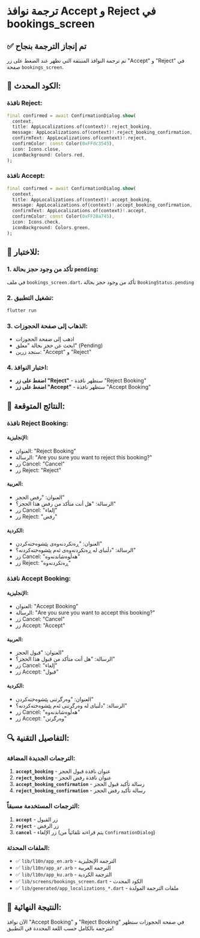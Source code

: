 # ترجمة نوافذ Accept و Reject في bookings_screen

## ✅ تم إنجاز الترجمة بنجاح

تم ترجمة النوافذ المنبثقة التي تظهر عند الضغط على زر "Accept" و "Reject" في صفحة `bookings_screen`.

## 🔧 الكود المحدث:

### نافذة Reject:
```dart
final confirmed = await ConfirmationDialog.show(
  context,
  title: AppLocalizations.of(context)!.reject_booking,
  message: AppLocalizations.of(context)!.reject_booking_confirmation,
  confirmText: AppLocalizations.of(context)!.reject,
  confirmColor: const Color(0xFFdc3545),
  icon: Icons.close,
  iconBackground: Colors.red,
);
```

### نافذة Accept:
```dart
final confirmed = await ConfirmationDialog.show(
  context,
  title: AppLocalizations.of(context)!.accept_booking,
  message: AppLocalizations.of(context)!.accept_booking_confirmation,
  confirmText: AppLocalizations.of(context)!.accept,
  confirmColor: const Color(0xFF28a745),
  icon: Icons.check,
  iconBackground: Colors.green,
);
```

## 🧪 للاختبار:

### 1. **تأكد من وجود حجز بحالة `pending`:**
في ملف `bookings_screen.dart`، تأكد من وجود حجز بحالة `BookingStatus.pending`

### 2. **تشغيل التطبيق:**
```bash
flutter run
```

### 3. **الذهاب إلى صفحة الحجوزات:**
- اذهب إلى صفحة الحجوزات
- ابحث عن حجز بحالة "معلق" (Pending)
- ستجد زرين: "Accept" و "Reject"

### 4. **اختبار النوافذ:**
- **اضغط على زر "Reject"** - ستظهر نافذة "Reject Booking"
- **اضغط على زر "Accept"** - ستظهر نافذة "Accept Booking"

## 📱 النتائج المتوقعة:

### نافذة Reject Booking:

#### الإنجليزية:
- العنوان: "Reject Booking"
- الرسالة: "Are you sure you want to reject this booking?"
- زر Cancel: "Cancel"
- زر Reject: "Reject"

#### العربية:
- العنوان: "رفض الحجز"
- الرسالة: "هل أنت متأكد من رفض هذا الحجز؟"
- زر Cancel: "إلغاء"
- زر Reject: "رفض"

#### الكردية:
- العنوان: "ڕەتکردنەوەی پێشوەختەکردن"
- الرسالة: "دڵنیای لە ڕەتکردنەوەی ئەم پێشوەختەکردنە؟"
- زر Cancel: "هەڵوەشاندنەوە"
- زر Reject: "ڕەتکردنەوە"

### نافذة Accept Booking:

#### الإنجليزية:
- العنوان: "Accept Booking"
- الرسالة: "Are you sure you want to accept this booking?"
- زر Cancel: "Cancel"
- زر Accept: "Accept"

#### العربية:
- العنوان: "قبول الحجز"
- الرسالة: "هل أنت متأكد من قبول هذا الحجز؟"
- زر Cancel: "إلغاء"
- زر Accept: "قبول"

#### الكردية:
- العنوان: "وەرگرتنی پێشوەختەکردن"
- الرسالة: "دڵنیای لە وەرگرتنی ئەم پێشوەختەکردنە؟"
- زر Cancel: "هەڵوەشاندنەوە"
- زر Accept: "وەرگرتن"

## 🔍 التفاصيل التقنية:

### الترجمات الجديدة المضافة:
1. **`accept_booking`** - عنوان نافذة قبول الحجز
2. **`reject_booking`** - عنوان نافذة رفض الحجز
3. **`accept_booking_confirmation`** - رسالة تأكيد قبول الحجز
4. **`reject_booking_confirmation`** - رسالة تأكيد رفض الحجز

### الترجمات المستخدمة مسبقاً:
1. **`accept`** - زر القبول
2. **`reject`** - زر الرفض
3. **`cancel`** - زر الإلغاء (يتم قراءته تلقائياً من `ConfirmationDialog`)

### الملفات المحدثة:
- ✅ `lib/l10n/app_en.arb` - الترجمة الإنجليزية
- ✅ `lib/l10n/app_ar.arb` - الترجمة العربية
- ✅ `lib/l10n/app_ku.arb` - الترجمة الكردية
- ✅ `lib/screens/bookings_screen.dart` - الكود المحدث
- ✅ `lib/generated/app_localizations_*.dart` - ملفات الترجمة المولدة

## 🎉 النتيجة النهائية:

الآن نوافذ "Accept Booking" و "Reject Booking" في صفحة الحجوزات ستظهر مترجمة بالكامل حسب اللغة المحددة في التطبيق!




